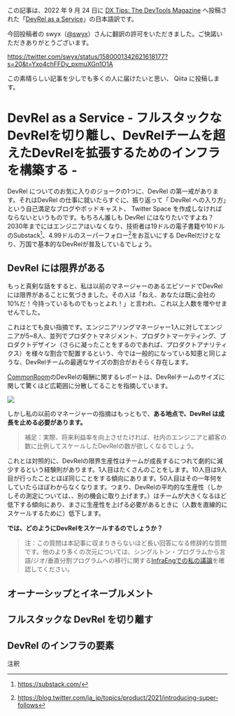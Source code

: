 この記事は、2022 年 9 月 24 日に [DX Tips: The DevTools Magazine](https://dx.tips/) へ投稿された「[DevRel as a Service](https://dx.tips/devrel-as-a-service)」の日本語訳です。

今回投稿者の swyx（[@swyx](https://twitter.com/swyx)）さんに翻訳の許可をいただきました。ご快諾いただきありがとうございます。

https://twitter.com/swyx/status/1580001342621618177?s=20&t=Yxo4chFFDy_pxmuXGn1O1A

この素晴らしい記事を少しでも多くの人に届けたいと思い、 Qiita に投稿します。

# DevRel as a Service - フルスタックなDevRelを切り離し、DevRelチームを超えたDevRelを拡張するためのインフラを構築する - 

DevRel についてのお気に入りのジョークの1つに、DevRel の第一戒があります。それはDevRel の仕事に就いたらすぐに、振り返って「 DevRel への入り方」という自己満足なブログやポッドキャスト、 Twitter Space を作成しなければならないというものです。もちろん誰しも DevRel にはなりたいですよね？2030年までにはエンジニアはいなくなり、技術者は19ドルの電子書籍や10ドルのSubstack[^1]、4.99ドルのスーパーフォロー[^2]をお互いにする DevRelだけとなり、万国で基本的なDevRelが普及しているでしょう。

## DevRel には限界がある

もっと真剣な話をすると、私は以前のマネージャーのあるエピソードでDevRelには限界があることに気づきました。その人は「ねえ、あなたは既に会社の10%だ！今持っているものでもっとよれ！」と言われ、これ以上人数を増やせませんでした。

これはとても良い指摘です。エンジニアリングマネージャー1人に対してエンジニアが5~8人、並列でプロダクトマネジメント、プロダクトマーケティング、プロダクトデザイン（さらに凝ったことをするのであれば、プロダクトアナリティクス）を様々な割合で配置するという、今では一般的になっている知恵と同じような、DevRelチームの最適なサイズの割合がおそらく存在します。

[CommonRoom](https://twitter.com/CommonRoomHQ/status/1553063350057086976)のDevRelの報酬に関するレポートは、DevRelチームのサイズに関して驚くほど広範囲に分散してることを指摘しています。

![](https://cdn.hashnode.com/res/hashnode/image/upload/v1663965335348/1ePKsYd13.png?auto=compress,format&format=webp)

しかし私の以前のマネージャーの指摘はもっともで、**ある地点で、DevRel は成長を止める必要があります。**

> 補足：実際、将来利益率を向上させたければ、社内のエンジニアと顧客の数に比例してスケールしたDevRelの数が欲しくなるでしょう。

これとは対照的に、DevRelの限界生産性はチームが成長するにつれて劇的に減少するという経験則があります。1人目はたくさんのことをします。10人目は9人目が行ったこととほぼ同じことをする傾向にあります。50人目はその一年何をしていたらほぼわからなくなります。つまり、DevRelの平均的な生産性（しかしその測定については、、別の機会に取り上げます。）はチームが大きくなるほど低下する傾向にあり、まさに生産性を上げる必要があるときに（人数を直線的にスケールするために）低下します。

**では、どのようにDevRelをスケールするのでしょうか？**

> 注：この質問は本記事に収まりきらないほど長い回答になる修辞的な質問です。他のより多くの次元については、シングルトン・プログラムから言語/ジオ/垂直分割プログラムへの移行に関する[InfraEngでの私の議論](https://infraeng.dev/swyx/)を確認してください。

## オーナーシップとイネーブルメント

## フルスタックな DevRel を切り離す

## DevRel のインフラの要素

注釈

[^1]: https://substack.com/
[^2]: https://blog.twitter.com/ja_jp/topics/product/2021/introducing-super-follows